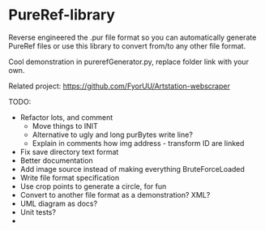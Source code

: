 # PureRef-library  
Reverse engineered the .pur file format so you can automatically generate PureRef files or use this library to convert from/to any other file format.

Cool demonstration in purerefGenerator.py, replace folder link with your own.

Related project: https://github.com/FyorUU/Artstation-webscraper

TODO:
- Refactor lots, and comment  
  - Move things to INIT  
  - Alternative to ugly and long purBytes write line?  
  - Explain in comments how img address - transform ID are linked  
- Fix save directory text format  
- Better documentation  
- Add image source instead of making everything BruteForceLoaded  
- Write file format specification  
- Use crop points to generate a circle, for fun  
- Convert to another file format as a demonstration? XML?  
- UML diagram as docs?  
- Unit tests?  
- 
